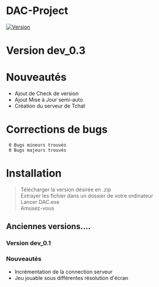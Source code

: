 # DAC-Project
[![Version](https://img.shields.io/badge/version-dev__0.3-brightgreen.svg?style=plastic)]()
# Version dev_0.3

# Nouveautés
- Ajout de Check de version
- Ajout Mise à Jour semi-auto
- Création du serveur de Tchat

# Corrections de bugs
` 0 Bugs mineurs trouvés`  
` 0 Bugs majeurs trouvés`

# Installation

> Télécharger la version désirée en .zip  
> Extrayer les fichier dans un dossier de votre ordinateur  
> Lancer DAC.exe  
> Amusez-vous  



## Anciennes versions....

### Version dev_0.1

### Nouveautés
- Incrémentation de la connection serveur
- Jeu jouable sous différentes résolution d'écran
